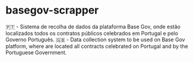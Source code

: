 # basegov-scrapper
🇵🇹 - Sistema de recolha de dados da plataforma Base Gov, onde estão localizados todos os contratos públicos celebrados em Portugal e pelo Governo Português. 
🇬🇧 - Data collection system to be used on Base Gov platform, where are located all contracts celebrated on Portugal and by the Portuguese Government.
